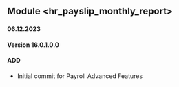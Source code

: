 ## Module <hr_payslip_monthly_report>

#### 06.12.2023
#### Version 16.0.1.0.0
#### ADD
- Initial commit for Payroll Advanced Features

